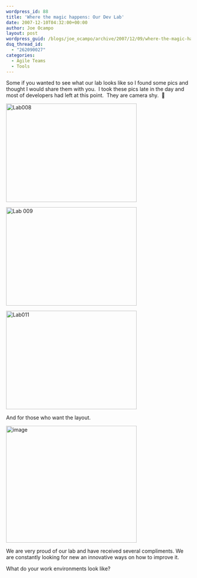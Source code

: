 ```yaml
---
wordpress_id: 88
title: 'Where the magic happens: Our Dev Lab'
date: 2007-12-10T04:32:00+00:00
author: Joe Ocampo
layout: post
wordpress_guid: /blogs/joe_ocampo/archive/2007/12/09/where-the-magic-happens-our-dev-lap.aspx
dsq_thread_id:
  - "262090027"
categories:
  - Agile Teams
  - Tools
---
```

Some if you wanted to see what our lab looks like so I found some pics and thought I would share them with you.&nbsp; I took these pics late in the day and most of developers had left at this point.&nbsp; They are camera shy.&nbsp; 🙂

[<img src="http://lostechies.com/joeocampo/files/2011/03WherethemagichappensOurDevLap_149AF/Lab008_thumb.jpg" style="border: 0px none" alt="Lab008" border="0" height="268" width="356" />](http://lostechies.com/joeocampo/files/2011/03WherethemagichappensOurDevLap_149AF/Lab008.jpg) 

[<img src="http://lostechies.com/joeocampo/files/2011/03WherethemagichappensOurDevLap_149AF/Lab%20009_thumb.jpg" style="border: 0px none" alt="Lab 009" border="0" height="268" width="356" />](http://lostechies.com/joeocampo/files/2011/03WherethemagichappensOurDevLap_149AF/Lab%20009.jpg) 

[<img src="http://lostechies.com/joeocampo/files/2011/03WherethemagichappensOurDevLap_149AF/Lab011_thumb.jpg" style="border: 0px none" alt="Lab011" border="0" height="268" width="356" />](http://lostechies.com/joeocampo/files/2011/03WherethemagichappensOurDevLap_149AF/Lab011.jpg) 

And for those who want the layout.

[<img src="http://lostechies.com/joeocampo/files/2011/03WherethemagichappensOurDevLap_149AF/image_thumb.png" style="border: 0px none" alt="image" border="0" height="318" width="356" />](http://lostechies.com/joeocampo/files/2011/03WherethemagichappensOurDevLap_149AF/image_2.png) 

We are very proud of our lab and have received several compliments. We are constantly looking for new an innovative ways on how to improve it.&nbsp; 

What do your work environments look like?